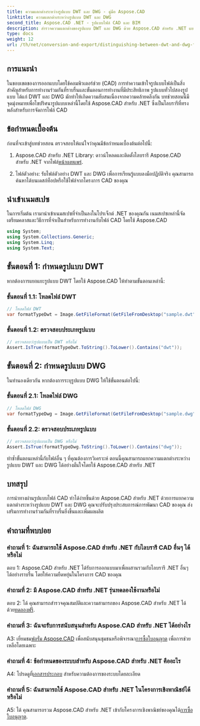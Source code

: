 ```yaml
---
title: ความแตกต่างระหว่างรูปแบบ DWT และ DWG - คู่มือ Aspose.CAD
linktitle: ความแตกต่างระหว่างรูปแบบ DWT และ DWG
second_title: Aspose.CAD .NET - รูปแบบไฟล์ CAD และ BIM
description: สำรวจความแตกต่างของรูปแบบ DWT และ DWG ด้วย Aspose.CAD สำหรับ .NET แยกแยะระหว่างประเภทไฟล์ CAD เหล่านี้ได้อย่างง่ายดาย
type: docs
weight: 12
url: /th/net/conversion-and-export/distinguishing-between-dwt-and-dwg-formats/
---
```

## การแนะนำ

ในขอบเขตของการออกแบบโดยใช้คอมพิวเตอร์ช่วย (CAD) การทำความเข้าใจรูปแบบไฟล์เป็นสิ่งสำคัญสำหรับการทำงานร่วมกันที่ราบรื่นและขั้นตอนการทำงานที่มีประสิทธิภาพ รูปแบบทั่วไปสองรูปแบบ ได้แก่ DWT และ DWG มักทำให้เกิดความสับสนเนื่องจากความคล้ายคลึงกัน บทช่วยสอนนี้มีจุดมุ่งหมายเพื่อไขปริศนารูปแบบเหล่านี้โดยใช้ Aspose.CAD สำหรับ .NET ซึ่งเป็นไลบรารีที่ทรงพลังสำหรับการจัดการไฟล์ CAD

## ข้อกำหนดเบื้องต้น

ก่อนที่จะเข้าสู่บทช่วยสอน ตรวจสอบให้แน่ใจว่าคุณมีข้อกำหนดเบื้องต้นต่อไปนี้:

1.  Aspose.CAD สำหรับ .NET Library: ดาวน์โหลดและติดตั้งไลบรารี Aspose.CAD สำหรับ .NET จากไฟล์[หน้าเผยแพร่](https://releases.aspose.com/cad/net/).

2. ไฟล์ตัวอย่าง: รับไฟล์ตัวอย่าง DWT และ DWG เพื่อการเรียนรู้แบบลงมือปฏิบัติจริง คุณสามารถค้นหาได้บนเดสก์ท็อปหรือใช้ไฟล์จากโครงการ CAD ของคุณ

## นำเข้าเนมสเปซ

ในการเริ่มต้น เรามานำเข้าเนมสเปซที่จำเป็นลงในโปรเจ็กต์ .NET ของคุณกัน เนมสเปซเหล่านี้จัดเตรียมคลาสและวิธีการที่จำเป็นสำหรับการทำงานกับไฟล์ CAD โดยใช้ Aspose.CAD

```csharp
using System;
using System.Collections.Generic;
using System.Linq;
using System.Text;
```

## ขั้นตอนที่ 1: กำหนดรูปแบบ DWT

หากต้องการแยกแยะรูปแบบ DWT โดยใช้ Aspose.CAD ให้ทำตามขั้นตอนเหล่านี้:

### ขั้นตอนที่ 1.1: โหลดไฟล์ DWT

```csharp
// โหลดไฟล์ DWT
var formatTypeDwt = Image.GetFileFormat(GetFileFromDesktop("sample.dwt"));
```

### ขั้นตอนที่ 1.2: ตรวจสอบประเภทรูปแบบ

```csharp
// ตรวจสอบว่ารูปแบบเป็น DWT หรือไม่
Assert.IsTrue(formatTypeDwt.ToString().ToLower().Contains("dwt"));
```

## ขั้นตอนที่ 2: กำหนดรูปแบบ DWG

ในทำนองเดียวกัน หากต้องการระบุรูปแบบ DWG ให้ใช้ขั้นตอนต่อไปนี้:

### ขั้นตอนที่ 2.1: โหลดไฟล์ DWG

```csharp
// โหลดไฟล์ DWG
var formatTypeDwg = Image.GetFileFormat(GetFileFromDesktop("sample.dwg"));
```

### ขั้นตอนที่ 2.2: ตรวจสอบประเภทรูปแบบ

```csharp
// ตรวจสอบว่ารูปแบบเป็น DWG หรือไม่
Assert.IsTrue(formatTypeDwg.ToString().ToLower().Contains("dwg"));
```

ทำซ้ำขั้นตอนเหล่านี้กับไฟล์อื่น ๆ ที่คุณต้องการวิเคราะห์ ตอนนี้คุณสามารถแยกความแตกต่างระหว่างรูปแบบ DWT และ DWG ได้อย่างมั่นใจโดยใช้ Aspose.CAD สำหรับ .NET

## บทสรุป

การนำทางผ่านรูปแบบไฟล์ CAD ทำได้ง่ายขึ้นด้วย Aspose.CAD สำหรับ .NET ด้วยการแยกความแตกต่างระหว่างรูปแบบ DWT และ DWG คุณจะปรับปรุงประสบการณ์การพัฒนา CAD ของคุณ ส่งเสริมการทำงานร่วมกันที่ราบรื่นยิ่งขึ้นและเพิ่มผลผลิต

## คำถามที่พบบ่อย

### คำถามที่ 1: ฉันสามารถใช้ Aspose.CAD สำหรับ .NET กับไลบรารี CAD อื่นๆ ได้หรือไม่

ตอบ 1: Aspose.CAD สำหรับ .NET ได้รับการออกแบบมาเพื่อผสานรวมกับไลบรารี .NET อื่นๆ ได้อย่างราบรื่น โดยให้ความยืดหยุ่นในโครงการ CAD ของคุณ

### คำถามที่ 2: มี Aspose.CAD สำหรับ .NET รุ่นทดลองใช้งานหรือไม่

 ตอบ 2: ได้ คุณสามารถสำรวจคุณสมบัติและความสามารถของ Aspose.CAD สำหรับ .NET ได้ด้วย[ทดลองฟรี](https://releases.aspose.com/).

### คำถามที่ 3: ฉันจะรับการสนับสนุนสำหรับ Aspose.CAD สำหรับ .NET ได้อย่างไร

 A3: เยี่ยมชม[ฟอรั่ม Aspose.CAD](https://forum.aspose.com/c/cad/19) เพื่อสนับสนุนชุมชนหรือพิจารณา[การซื้อใบอนุญาต](https://purchase.aspose.com/buy) เพื่อการช่วยเหลือโดยเฉพาะ

### คำถามที่ 4: ข้อกำหนดของระบบสำหรับ Aspose.CAD สำหรับ .NET คืออะไร

 A4: โปรดดูที่[เอกสารประกอบ](https://reference.aspose.com/cad/net/) สำหรับความต้องการของระบบโดยละเอียด

### คำถามที่ 5: ฉันสามารถใช้ Aspose.CAD สำหรับ .NET ในโครงการเชิงพาณิชย์ได้หรือไม่

 A5: ได้ คุณสามารถรวม Aspose.CAD สำหรับ .NET เข้ากับโครงการเชิงพาณิชย์ของคุณได้[การซื้อใบอนุญาต](https://purchase.aspose.com/buy).
